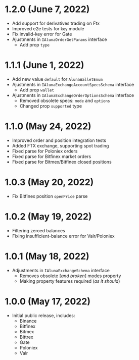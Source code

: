 # 1.2.0 (June 7, 2022)

 - Add support for derivatives trading on Ftx
 - Improved e2e tests for `key` module
 - Fix invalid-key error for Gate
 - Ajustments in `IAlunaOrderGetParams` interface
   - Add prop `type`

# 1.1.1 (June 1, 2022)

 - Add new value `default` for `AlunaWalletEnum` 
 - Ajustments in `IAlunaExchangeAccountSpecsSchema` interface
   - Add prop `wallet`
 - Ajustments in `IAlunaExchangeOrderOptionsSchema` interface
   - Removed obsolete specs: `mode` and `options`
   - Changed prop `supported` type

# 1.1.0 (May 24, 2022)

 - Improved order and position integration tests
 - Added FTX exchange, supporting spot trading
 - Fixed parse for Poloniex orders
 - Fixed parse for Bitfinex market orders
 - Fixed parse for Bitmex/Bitfinex closed positions

# 1.0.3 (May 20, 2022)

 - Fix Bitfinex position `openPrice` parse

# 1.0.2 (May 19, 2022)

 - Filtering zeroed balances
 - Fixing insufficient-balance error for Valr/Poloniex

# 1.0.1 (May 18, 2022)

 - Adjustments in `IAlunaExchangeSchema` interface
   - Removes obsolete [*and broken*] modes property
   - Making property features required (*as it should*)

# 1.0.0 (May 17, 2022)

 - Initial public release, includes:
   - Binance
   - Bitfinex
   - Bitmex
   - Bittrex
   - Gate
   - Poloniex
   - Valr
